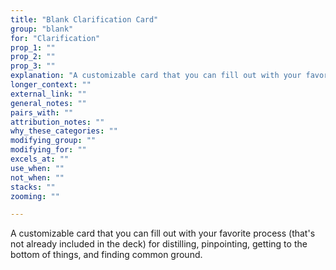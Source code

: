```yaml
---
title: "Blank Clarification Card"
group: "blank"
for: "Clarification"
prop_1: ""
prop_2: ""
prop_3: ""
explanation: "A customizable card that you can fill out with your favorite process (that\'s not already included in the deck) for distilling, pinpointing, getting to the bottom of things, and finding common ground."
longer_context: ""
external_link: ""
general_notes: ""
pairs_with: ""
attribution_notes: ""
why_these_categories: ""
modifying_group: ""
modifying_for: ""
excels_at: ""
use_when: ""
not_when: ""
stacks: ""
zooming: ""

---
```


A customizable card that you can fill out with your favorite process (that's not already included in the deck) for distilling, pinpointing, getting to the bottom of things, and finding common ground.
